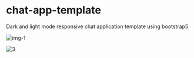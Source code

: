 # chat-app-template
Dark and light mode responsive chat application template using bootstrap5

![img-1](https://user-images.githubusercontent.com/59271775/107472044-30f5eb00-6ba9-11eb-8af1-04e305f095d7.png)

![3](https://user-images.githubusercontent.com/59271775/107472146-626eb680-6ba9-11eb-981f-d676e928f0db.png)
